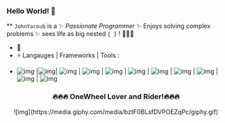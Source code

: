 ### Hello World! 👋


** `JohnYacoub` is a ✨ _Passionate Programmer_ ✨ Enjoys solving complex problems ✨ sees life as big nested `{ }` ! 
👋👋👋

- 🔭 
- ⚡ Langauges | Frameworks | Tools :
 * ![img](https://cdn.icon-icons.com/icons2/2108/PNG/128/javascript_icon_130900.png) |![img](https://cdn.icon-icons.com/icons2/3388/PNG/128/nextjs_icon_212861.png)| ![img](https://cdn.icon-icons.com/icons2/2415/PNG/128/react_original_logo_icon_146374.png) | ![img](https://cdn.icon-icons.com/icons2/2530/PNG/256/nodejs_button_icon_151951.png) | ![img](https://cdn.icon-icons.com/icons2/2790/PNG/128/html_filetype_icon_177535.png) | ![img](https://cdn.icon-icons.com/icons2/273/PNG/128/icon_css_256_30045.png) | ![img](https://miro.medium.com/max/128/1*fVBL9mtLJmHIH6YpU7WvHQ.png) | ![img](https://cdn.icon-icons.com/icons2/2429/PNG/128/figma_logo_icon_147289.png) | ![img](https://cdn.icon-icons.com/icons2/2415/PNG/128/mysql_original_wordmark_logo_icon_146417.png)
 | ![img](https://cdn.icon-icons.com/icons2/2699/PNG/128/arduino_official_logo_icon_167833.png) | ![img](https://cdn.icon-icons.com/icons2/2107/PNG/128/file_type_sql_icon_130152.png)
 
  ### <div align="center">🔥🔥🔥 OneWheel Lover and Rider!🔥🔥🔥 </div>
 

  <div align="center">![img](https://media.giphy.com/media/bztF0BLsfDVPOEZqPc/giphy.gif)</div>

